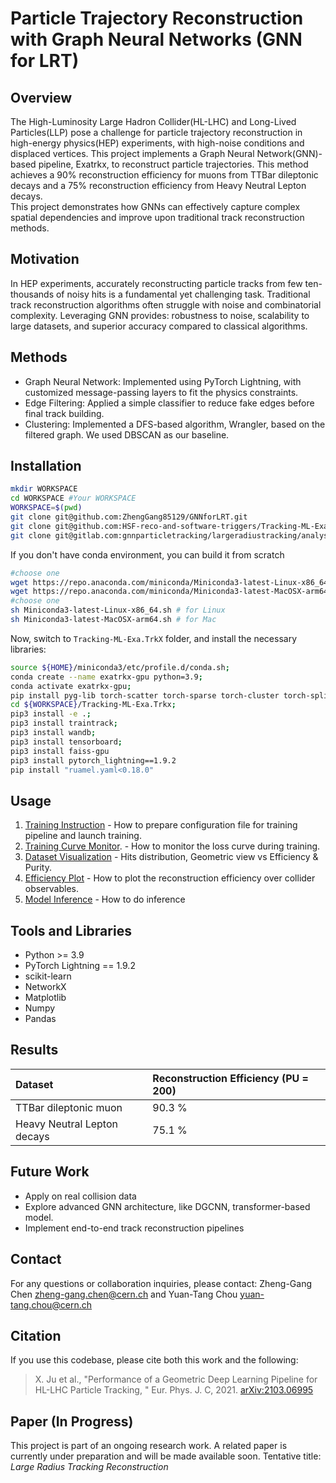 # Particle Trajectory Reconstruction with Graph Neural Networks (GNN for LRT)
## Overview
The High-Luminosity Large Hadron Collider(HL-LHC) and Long-Lived Particles(LLP) pose a challenge for particle trajectory reconstruction in high-energy physics(HEP) experiments, with high-noise conditions and displaced vertices. This project implements a Graph Neural Network(GNN)- based pipeline, Exatrkx, to reconstruct particle trajectories. This method achieves a 90% reconstruction efficiency for muons from TTBar dileptonic decays and a 75% reconstruction efficiency from Heavy Neutral Lepton decays.  
This project demonstrates how GNNs can effectively capture complex spatial dependencies and improve upon traditional track reconstruction methods.

## Motivation
In HEP experiments, accurately reconstructing particle tracks from few ten-thousands of noisy hits is a fundamental yet challenging task. Traditional track reconstruction algorithms often struggle with noise and combinatorial complexity. Leveraging GNN provides: robustness to noise, scalability to large datasets, and superior accuracy compared to classical algorithms.

## Methods
* Graph Neural Network: Implemented using PyTorch Lightning, with customized message-passing layers to fit the physics constraints.
* Edge Filtering: Applied a simple classifier to reduce fake edges before final track building.
* Clustering: Implemented a DFS-based algorithm, Wrangler, based on the filtered graph. We used DBSCAN as our baseline.

## Installation


```bash
mkdir WORKSPACE
cd WORKSPACE #Your WORKSPACE
WORKSPACE=$(pwd)
git clone git@github.com:ZhengGang85129/GNNforLRT.git
git clone git@github.com:HSF-reco-and-software-triggers/Tracking-ML-Exa.TrkX.git ;
git clone git@gitlab.com:gnnparticletracking/largeradiustracking/analysis.git;
```

If you don't have conda environment, you can build it from scratch
```bash
#choose one
wget https://repo.anaconda.com/miniconda/Miniconda3-latest-Linux-x86_64.sh # for Linux
wget https://repo.anaconda.com/miniconda/Miniconda3-latest-MacOSX-arm64.sh # for Mac
#choose one
sh Miniconda3-latest-Linux-x86_64.sh # for Linux
sh Miniconda3-latest-MacOSX-arm64.sh # for Mac
```

Now, switch to `Tracking-ML-Exa.TrkX` folder, and install the necessary libraries:

```bash
source ${HOME}/miniconda3/etc/profile.d/conda.sh;
conda create --name exatrkx-gpu python=3.9;
conda activate exatrkx-gpu;
pip install pyg-lib torch-scatter torch-sparse torch-cluster torch-spline-conv torch-geometric -f https://data.pyg.org/whl/torch-2.1.0+cu121.html
cd ${WORKSPACE}/Tracking-ML-Exa.Trkx;
pip3 install -e .;
pip3 install traintrack;
pip3 install wandb;
pip3 install tensorboard;
pip3 install faiss-gpu
pip3 install pytorch_lightning==1.9.2
pip install "ruamel.yaml<0.18.0"
```

## Usage

1. [Training Instruction](https://quiet-magnesium-057.notion.site/Pipeline-to-install-TrackML-and-training-the-model-for-GNNforLRT-project-c5de6509e5ef409bb968a9d5f3969306?pvs=4) - How to prepare configuration file for training pipeline and launch training.
2. [Training Curve Monitor](https://quiet-magnesium-057.notion.site/Pipeline-to-plot-the-training-validation-curve-for-each-stage-650886b4a9bf46fbb30ce536a966c347). - How to monitor the loss curve during training.
3. [Dataset Visualization](https://quiet-magnesium-057.notion.site/Event-Display-29d2bb171d3c47eba6d3ab1a68cfe06a?pvs=4) - Hits distribution, Geometric view vs Efficiency & Purity.
5. [Efficiency Plot](https://quiet-magnesium-057.notion.site/Evaluate-the-model-11f67c6786f68022abebd33843e4608b?pvs=4) - How to plot the reconstruction efficiency over collider observables.
6. [Model Inference](https://quiet-magnesium-057.notion.site/Inference-11f67c6786f6803f93c1d256dc30bee1?pvs=4) - How to do inference


## Tools and Libraries
* Python >= 3.9
* PyTorch Lightning == 1.9.2
* scikit-learn
* NetworkX
* Matplotlib
* Numpy
* Pandas

## Results

| Dataset       | Reconstruction Efficiency (PU = 200) |
|:--------------|:--------------------------|
| TTBar dileptonic muon | 90.3 %            |
| Heavy Neutral Lepton decays | 75.1 %      |


## Future Work
* Apply on real collision data
* Explore advanced GNN architecture, like DGCNN, transformer-based model.
* Implement end-to-end track reconstruction pipelines

## Contact
For any questions or collaboration inquiries, please contact:
Zheng-Gang Chen [zheng-gang.chen@cern.ch](zheng-gang.chen@cern.ch) and Yuan-Tang Chou [yuan-tang.chou@cern.ch](yuan-tang.chou@cern.ch)

## Citation

If you use this codebase, please cite both this work and the following:
> X. Ju et al., "Performance of a Geometric Deep Learning Pipeline for HL-LHC Particle Tracking, " Eur. Phys. J. C, 2021. [arXiv:2103.06995](https://arxiv.org/pdf/2103.06995)

## Paper (In Progress)
This project is part of an ongoing research work. A related paper is currently under preparation and will be made available soon.
Tentative title:
_Large Radius Tracking Reconstruction_


   

